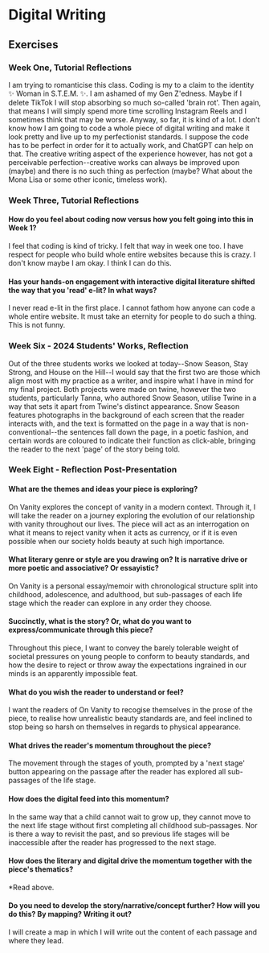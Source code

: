 # Digital Writing
## Exercises
### Week One, Tutorial Reflections
<p>I am trying to romanticise this class. Coding is my to a claim to the identity ✨ Woman in S.T.E.M. ✨. I am ashamed of my Gen Z'edness. Maybe if I delete TikTok I will stop absorbing so much so-called 'brain rot'. Then again, that means I will simply spend more time scrolling Instagram Reels and I sometimes think that may be worse. Anyway, so far, it is kind of a lot. I don't know how I am going to code a whole piece of digital writing and make it look pretty and live up to my perfectionist standards. I suppose the code has to be perfect in order for it to actually work, and ChatGPT can help on that. The creative writing aspect of the experience however, has not got a perceivable perfection--creative works can always be improved upon (maybe) and there is no such thing as perfection (maybe? What about the Mona Lisa or some other iconic, timeless work). 
</p>

### Week Three, Tutorial Reflections

#### How do you feel about coding now versus how you felt going into this in Week 1?

<p>I feel that coding is kind of tricky. I felt that way in week one too. I have respect for people who build whole entire websites because this is crazy. I don't know maybe I am okay. I think I can do this.</p>

#### Has your hands-on engagement with interactive digital literature shifted the way that you 'read' e-lit? In what ways?

<p>I never read e-lit in the first place. I cannot fathom how anyone can code a whole entire website. It must take an eternity for people to do such a thing. This is not funny.</p>

### Week Six - 2024 Students' Works, Reflection

<p>Out of the three students works we looked at today--Snow Season, Stay Strong, and House on the Hill--I would say that the first two are those which align most with my practice as a writer, and inspire what I have in mind for my final project. Both projects were made on twine, however the two students, particularly Tanna, who authored Snow Season, utilise Twine in a way that sets it apart from Twine's distinct appearance. Snow Season features photographs in the background of each screen that the reader interacts with, and the text is formatted on the page in a way that is non-conventional--the sentences fall down the page, in a poetic fashion, and certain words are coloured to indicate their function as click-able, bringing the reader to the next 'page' of the story being told.  </p>

### Week Eight - Reflection Post-Presentation

#### What are the themes and ideas your piece is exploring?

<p> On Vanity explores the concept of vanity in a modern context. Through it, I will take the reader on a journey exploring the evolution of our relationship with vanity throughout our lives. The piece will act as an interrogation on what it means to reject vanity when it acts as currency, or if it is even possible when our society holds beauty at such high importance. </p>

#### What literary genre or style are you drawing on? It is narrative drive or more poetic and associative? Or essayistic?

<p> On Vanity is a personal essay/memoir with chronological structure split into childhood, adolescence, and adulthood, but sub-passages of each life stage which the reader can explore in any order they choose. </p>

#### Succinctly, what is the story? Or, what do you want to express/communicate through this piece?

<p>Throughout this piece, I want to convey the barely tolerable weight of societal pressures on young people to conform to beauty standards, and how the desire to reject or throw away the expectations ingrained in our minds is an apparently impossible feat. </p>

#### What do you wish the reader to understand or feel?

<p>I want the readers of On Vanity to recogise themselves in the prose of the piece, to realise how unrealistic beauty standards are, and feel inclined to stop being so harsh on themselves in regards to physical appearance. </p>

#### What drives the reader's momentum throughout the piece?

<p>The movement through the stages of youth, prompted by a 'next stage' button appearing on the passage after the reader has explored all sub-passages of the life stage. </p>

#### How does the digital feed into this momentum?

<p>In the same way that a child cannot wait to grow up, they cannot move to the next life stage without first completing all childhood sub-passages. Nor is there a way to revisit the past, and so previous life stages will be inaccessible after the reader has progressed to the next stage.  </p>

#### How does the literary and digital drive the momentum together with the piece's thematics?

<p>*Read above.</p>

#### Do you need to develop the story/narrative/concept further? How will you do this? By mapping? Writing it out?

<p> I will create a map in which I will write out the content of each passage and where they lead.</p>
